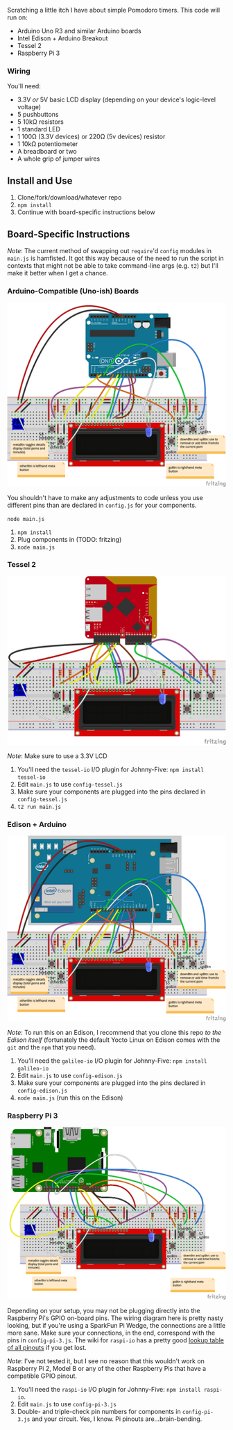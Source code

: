 Scratching a little itch I have about simple Pomodoro timers. This code will run on:

* Arduino Uno R3 and similar Arduino boards
* Intel Edison + Arduino Breakout
* Tessel 2
* Raspberry Pi 3

### Wiring

You'll need:

* 3.3V _or_ 5V basic LCD display (depending on your device's logic-level voltage)
* 5 pushbuttons
* 5 10kΩ resistors
* 1 standard LED
* 1 100Ω (3.3V devices) or 220Ω (5v devices) resistor
* 1 10kΩ potentiometer
* A breadboard or two
* A whole grip of jumper wires

## Install and Use

1. Clone/fork/download/whatever repo
1. `npm install`
1. Continue with board-specific instructions below

## Board-Specific Instructions

_Note_: The current method of swapping out `require`'d `config` modules in `main.js` is hamfisted. It got this way because of the need to run the script in contexts that might not be able to take command-line args (e.g. `t2`) but I'll make it better when I get a chance.

### Arduino-Compatible (Uno-ish) Boards

![Wiring Diagram for LCD/Buttons interface to Pomlet on Arduino Uno](assets/arduino-uno-lcd-buttons.png)

You shouldn't have to make any adjustments to code unless you use different pins than are declared in `config.js` for your components.

`node main.js`

1. `npm install`
1. Plug components in (TODO: fritzing)
1. `node main.js`

### Tessel 2

![Wiring Diagram for LCD/Buttons interface to Pomlet on Tessel 2](assets/tessel-lcd-buttons.png)

_Note_: Make sure to use a 3.3V LCD

1. You'll need the `tessel-io` I/O plugin for Johnny-Five: `npm install tessel-io`
1. Edit `main.js` to use `config-tessel.js`
1. Make sure your components are plugged into the pins declared in `config-tessel.js`
1. `t2 run main.js`

### Edison + Arduino

![Wiring Diagram for LCD/Buttons interface to Pomlet on Intel Edison + Arduino](assets/intel-edison-lcd-buttons.png)

_Note_: To run this on an Edison, I recommend that you clone this repo _to the Edison itself_ (fortunately the default Yocto Linux on Edison comes with the `git` and the `npm` that you need).

1. You'll need the `galileo-io` I/O plugin for Johnny-Five: `npm install galileo-io`
1. Edit `main.js` to use `config-edison.js`
1. Make sure your components are plugged into the pins declared in `config-edison.js`
1. `node main.js` (run this on the Edison)

### Raspberry Pi 3

![Wiring Diagram for LCD/Buttons interface to Pomlet on Raspberry Pi 3](assets/raspberry-pi-3-lcd-buttons.png)

Depending on your setup, you may not be plugging directly into the Raspberry Pi's GPIO on-board pins. The wiring diagram here is pretty nasty looking, but if you're using a SparkFun Pi Wedge, the connections are a little more sane. Make sure your connections, in the end, correspond with the pins in `config-pi-3.js`. The wiki for `raspi-io` has a pretty good [lookup table of all pinouts](https://github.com/nebrius/raspi-io/wiki/Pin-Information) if you get lost.

_Note_: I've not tested it, but I see no reason that this wouldn't work on Raspberry Pi 2, Model B or any of the other Raspberry Pis that have a compatible GPIO pinout.

1. You'll need the `raspi-io` I/O plugin for Johnny-Five: `npm install raspi-io`.
2. Edit `main.js` to use `config-pi-3.js`
3. Double- and triple-check pin numbers for components in `config-pi-3.js` and your circuit. Yes, I know. Pi pinouts are...brain-bending.

